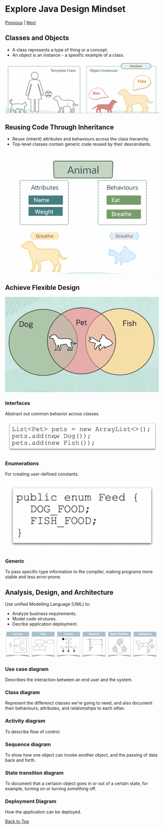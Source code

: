 # Explore Java Design Mindset

[Previous](NoteB.md) | [Next](NoteD.md)

## **Classes and Objects**

- A class represents a type of thing or a concept.
- An object is an instance - a spesific example of a class.

![ClassesAndObjects](../../Images/ClassesAndObjects.jpg)

## **Reusing Code Through Inheritance**

- Reuse (inherit) attributes and behaviours across the class hierarchy.
- Top-level classes contain generic code reused by their descendants.

![ReusingCodeThroughInheritance](../../Images/ReusingCodeThroughInheritance.jpg)

## **Achieve Flexible Design**

![AchieveFlexibleDesign](../../Images/AchieveFlexibleDesign.jpg)

### Interfaces

Abstract out common behavior across classes.

![Interfaces](../../Images/Interfaces.jpg)

### Enumerations

For creating user-defined constants.

![Enumerations](../../Images/Enumerations.jpg)

### Generic

To pass specific type information to the compiler, making programs more stable and less error-prone.

## **Analysis, Design, and Architecture**

Use unified Modelling Language (UML) to:

- Analyze business requirements.
- Model code strutures.
- Decribe application deployment.

![AnalysisDesignAndArchitecture](../../Images/AnalysisDesignAndArchitecture.jpg)

### Use case diagram

Describes the interaction between an end user and the system.

### Class diagram

Represent the differenct classes we're going to need, and also document their behaviours, attributes, and relationships to each other.

### Activity diagram

To describe flow of control.

### Sequence diagram

To show how one object can invoke another object, and the passing of data back and forth.

### State transition diagram

To document that a certaion object goes in or out of a certain state, for example, turning on or turning something off.

### Deployment Diagram

How the application can be deployed.

[Back to Top](#explore-java-design-mindset)
